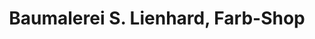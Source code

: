 ---
title: "Baumalerei S. Lienhard, Farb-Shop"
url: /reinach-ag/baumalerei-s-lienhard-farb-shop/
shop: Farben
---